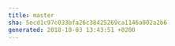 ```yaml
---
title: master
sha: 5ecd1c97c033bfa26c38425269ca1146a002a2b6
generated: 2018-10-03 13:43:51 +0200
---
```

